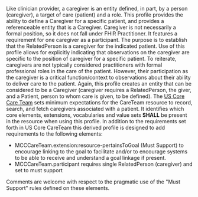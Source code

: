 Like clinician provider, a caregiver is an entity defined, in part, by a person (caregiver), a target of care (patient) and a role. This profile provides the ability to define a Caregiver for a specific patient, and provides a referenceable entity that is a Caregiver. Caregiver is not necessarily a formal position, so it does not fall under FHIR Practitioner. It features a requirement for one caregiver as a participant. The purpose is to establish that the RelatedPerson is a caregiver for the indicated patient. Use of this profile allows for explicitly indicating that observations on the caregiver are specific to the position of caregiver for a specific patient. To reiterate, caregivers are not typically considered practitioners with formal professional roles in the care of the patient. However, their participation as the caregiver is a critical function/context to observations about their ability to deliver care to the patient. Again, this profile creates an entity that can be considered to be a Caregiver (caregiver requires a RelatedPerson, the giver, and a Patient, person to whom care is given, to be defined). The [US Core Care Team](http://hl7.org/fhir/us/core/StructureDefinition/us-core-careteam) sets minimum expectations for the CareTeam resource to record, search, and fetch caregivers associated with a patient. It identifies which core elements, extensions, vocabularies and value sets **SHALL** be present in the resource when using this profile. In addition to the requirements set forth in US Core CareTeam this derived profile is designed to add requirements to the following elements:

* MCCCareTeam.extension:resource-pertainsToGoal (Must Support) to encourage linking to the goal to facilitate and/or to encourage systems to be able to receive and understand a goal linkage if present.
* MCCCareTeam.participant requires single RelatedPerson (caregiver) and set to must support


Comments are welcome with respect to the pragmatic use of the "Must Support" rules defined on these elements.